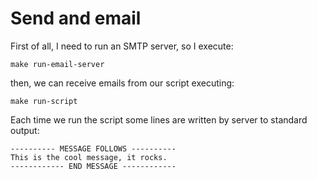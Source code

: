 # Send and email

First of all, I need to run an SMTP server, so I execute:

    make run-email-server

then, we can receive emails from our script executing:

    make run-script

Each time we run the script some lines are written by server to standard output:

    ---------- MESSAGE FOLLOWS ----------
    This is the cool message, it rocks.
    ------------ END MESSAGE ------------
